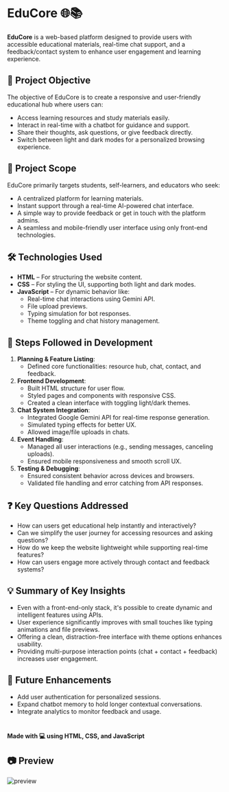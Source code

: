# EduCore 🌐📚

**EduCore** is a web-based platform designed to provide users with accessible educational materials, real-time chat support, and a feedback/contact system to enhance user engagement and learning experience.



## 🚀 Project Objective

The objective of EduCore is to create a responsive and user-friendly educational hub where users can:
- Access learning resources and study materials easily.
- Interact in real-time with a chatbot for guidance and support.
- Share their thoughts, ask questions, or give feedback directly.
- Switch between light and dark modes for a personalized browsing experience.



## 📌 Project Scope

EduCore primarily targets students, self-learners, and educators who seek:
- A centralized platform for learning materials.
- Instant support through a real-time AI-powered chat interface.
- A simple way to provide feedback or get in touch with the platform admins.
- A seamless and mobile-friendly user interface using only front-end technologies.



## 🛠️ Technologies Used

- **HTML** – For structuring the website content.
- **CSS** – For styling the UI, supporting both light and dark modes.
- **JavaScript** – For dynamic behavior like:
  - Real-time chat interactions using Gemini API.
  - File upload previews.
  - Typing simulation for bot responses.
  - Theme toggling and chat history management.



## 🔄 Steps Followed in Development

1. **Planning & Feature Listing**:
   - Defined core functionalities: resource hub, chat, contact, and feedback.
2. **Frontend Development**:
   - Built HTML structure for user flow.
   - Styled pages and components with responsive CSS.
   - Created a clean interface with toggling light/dark themes.
3. **Chat System Integration**:
   - Integrated Google Gemini API for real-time response generation.
   - Simulated typing effects for better UX.
   - Allowed image/file uploads in chats.
4. **Event Handling**:
   - Managed all user interactions (e.g., sending messages, canceling uploads).
   - Ensured mobile responsiveness and smooth scroll UX.
5. **Testing & Debugging**:
   - Ensured consistent behavior across devices and browsers.
   - Validated file handling and error catching from API responses.



## ❓ Key Questions Addressed

- How can users get educational help instantly and interactively?
- Can we simplify the user journey for accessing resources and asking questions?
- How do we keep the website lightweight while supporting real-time features?
- How can users engage more actively through contact and feedback systems?



## 💡 Summary of Key Insights

- Even with a front-end-only stack, it's possible to create dynamic and intelligent features using APIs.
- User experience significantly improves with small touches like typing animations and file previews.
- Offering a clean, distraction-free interface with theme options enhances usability.
- Providing multi-purpose interaction points (chat + contact + feedback) increases user engagement.




## 🧠 Future Enhancements

- Add user authentication for personalized sessions.
- Expand chatbot memory to hold longer contextual conversations.
- Integrate analytics to monitor feedback and usage.


#
**Made with 💻 using HTML, CSS, and JavaScript**

## 📷 Preview

![preview](https://github.com/ShreyasreeBhattacharya/EduCore/blob/main/educore.png)
